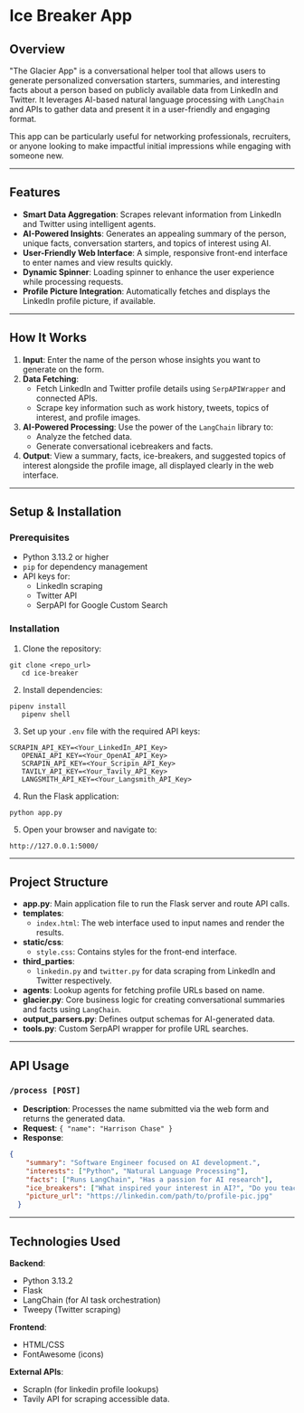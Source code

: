 
# Ice Breaker App

## Overview

"The Glacier App" is a conversational helper tool that allows users to generate personalized conversation starters, summaries, and interesting facts about a person based on publicly available data from LinkedIn and Twitter. It leverages AI-based natural language processing with `LangChain` and APIs to gather data and present it in a user-friendly and engaging format.

This app can be particularly useful for networking professionals, recruiters, or anyone looking to make impactful initial impressions while engaging with someone new.

---

## Features

- **Smart Data Aggregation**: Scrapes relevant information from LinkedIn and Twitter using intelligent agents.
- **AI-Powered Insights**: Generates an appealing summary of the person, unique facts, conversation starters, and topics of interest using AI.
- **User-Friendly Web Interface**: A simple, responsive front-end interface to enter names and view results quickly.
- **Dynamic Spinner**: Loading spinner to enhance the user experience while processing requests.
- **Profile Picture Integration**: Automatically fetches and displays the LinkedIn profile picture, if available.

---

## How It Works

1. **Input**: Enter the name of the person whose insights you want to generate on the form.
2. **Data Fetching**:
   - Fetch LinkedIn and Twitter profile details using `SerpAPIWrapper` and connected APIs.
   - Scrape key information such as work history, tweets, topics of interest, and profile images.
3. **AI-Powered Processing**: Use the power of the `LangChain` library to:
   - Analyze the fetched data.
   - Generate conversational icebreakers and facts.
4. **Output**: View a summary, facts, ice-breakers, and suggested topics of interest alongside the profile image, all displayed clearly in the web interface.

---

## Setup & Installation

### Prerequisites
- Python 3.13.2 or higher
- `pip` for dependency management
- API keys for:
  - LinkedIn scraping
  - Twitter API
  - SerpAPI for Google Custom Search

### Installation

1. Clone the repository:
```shell script
git clone <repo_url>
   cd ice-breaker
```

2. Install dependencies:
```shell script
pipenv install
   pipenv shell
```

3. Set up your `.env` file with the required API keys:
```shell script
SCRAPIN_API_KEY=<Your_LinkedIn_API_Key>
   OPENAI_API_KEY=<Your_OpenAI_API_Key>
   SCRAPIN_API_KEY=<Your_Scripin_API_Key>
   TAVILY_API_KEY=<Your_Tavily_API_Key>
   LANGSMITH_API_KEY=<Your_Langsmith_API_Key>
```

4. Run the Flask application:
```shell script
python app.py
```

5. Open your browser and navigate to:
```
http://127.0.0.1:5000/
```

---

## Project Structure

- **app.py**: Main application file to run the Flask server and route API calls.
- **templates**:
  - `index.html`: The web interface used to input names and render the results.
- **static/css**:
  - `style.css`: Contains styles for the front-end interface.
- **third_parties**:
  - `linkedin.py` and `twitter.py` for data scraping from LinkedIn and Twitter respectively.
- **agents**: Lookup agents for fetching profile URLs based on name.
- **glacier.py**: Core business logic for creating conversational summaries and facts using `LangChain`.
- **output_parsers.py**: Defines output schemas for AI-generated data.
- **tools.py**: Custom SerpAPI wrapper for profile URL searches.

---

## API Usage

### `/process [POST]`
- **Description**: Processes the name submitted via the web form and returns the generated data.
- **Request**: `{ "name": "Harrison Chase" }`
- **Response**:
```json
{
    "summary": "Software Engineer focused on AI development.",
    "interests": ["Python", "Natural Language Processing"],
    "facts": ["Runs LangChain", "Has a passion for AI research"],
    "ice_breakers": ["What inspired your interest in AI?", "Do you teach others about LangChain?"],
    "picture_url": "https://linkedin.com/path/to/profile-pic.jpg"
  }
```

---

## Technologies Used

**Backend**:
- Python 3.13.2
- Flask
- LangChain (for AI task orchestration)
- Tweepy (Twitter scraping)

**Frontend**:
- HTML/CSS
- FontAwesome (icons)

**External APIs**:
- ScrapIn (for linkedin profile lookups)
- Tavily API for scraping accessible data.


